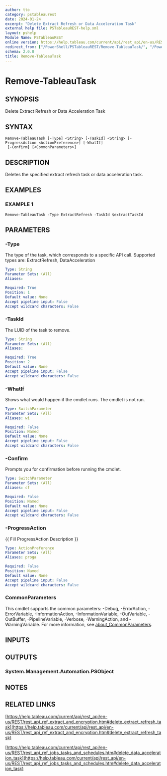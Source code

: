 ```yaml
---
author: tto
category: pstableaurest
date: 2024-01-24
excerpt: "Delete Extract Refresh or Data Acceleration Task"
external help file: PSTableauREST-help.xml
layout: pshelp
Module Name: PSTableauREST
online version: https://help.tableau.com/current/api/rest_api/en-us/REST/rest_api_ref_extract_and_encryption.htm#delete_extract_refresh_task
redirect_from: ["/PowerShell/PSTableauREST/Remove-TableauTask/", "/PowerShell/PSTableauREST/remove-tableautask/", "/PowerShell/remove-tableautask/"]
schema: 2.0.0
title: Remove-TableauTask
---
```


# Remove-TableauTask

## SYNOPSIS
Delete Extract Refresh or Data Acceleration Task

## SYNTAX

```
Remove-TableauTask [-Type] <String> [-TaskId] <String> [-ProgressAction <ActionPreference>] [-WhatIf]
 [-Confirm] [<CommonParameters>]
```

## DESCRIPTION
Deletes the specified extract refresh task or data acceleration task.

## EXAMPLES

### EXAMPLE 1
```
Remove-TableauTask -Type ExtractRefresh -TaskId $extractTaskId
```

## PARAMETERS

### -Type
The type of the task, which corresponds to a specific API call.
Supported types are: ExtractRefresh, DataAcceleration

```yaml
Type: String
Parameter Sets: (All)
Aliases:

Required: True
Position: 1
Default value: None
Accept pipeline input: False
Accept wildcard characters: False
```

### -TaskId
The LUID of the task to remove.

```yaml
Type: String
Parameter Sets: (All)
Aliases:

Required: True
Position: 2
Default value: None
Accept pipeline input: False
Accept wildcard characters: False
```

### -WhatIf
Shows what would happen if the cmdlet runs.
The cmdlet is not run.

```yaml
Type: SwitchParameter
Parameter Sets: (All)
Aliases: wi

Required: False
Position: Named
Default value: None
Accept pipeline input: False
Accept wildcard characters: False
```

### -Confirm
Prompts you for confirmation before running the cmdlet.

```yaml
Type: SwitchParameter
Parameter Sets: (All)
Aliases: cf

Required: False
Position: Named
Default value: None
Accept pipeline input: False
Accept wildcard characters: False
```

### -ProgressAction
{{ Fill ProgressAction Description }}

```yaml
Type: ActionPreference
Parameter Sets: (All)
Aliases: proga

Required: False
Position: Named
Default value: None
Accept pipeline input: False
Accept wildcard characters: False
```

### CommonParameters
This cmdlet supports the common parameters: -Debug, -ErrorAction, -ErrorVariable, -InformationAction, -InformationVariable, -OutVariable, -OutBuffer, -PipelineVariable, -Verbose, -WarningAction, and -WarningVariable. For more information, see [about_CommonParameters](http://go.microsoft.com/fwlink/?LinkID=113216).

## INPUTS

## OUTPUTS

### System.Management.Automation.PSObject
## NOTES

## RELATED LINKS

[https://help.tableau.com/current/api/rest_api/en-us/REST/rest_api_ref_extract_and_encryption.htm#delete_extract_refresh_task](https://help.tableau.com/current/api/rest_api/en-us/REST/rest_api_ref_extract_and_encryption.htm#delete_extract_refresh_task)

[https://help.tableau.com/current/api/rest_api/en-us/REST/rest_api_ref_jobs_tasks_and_schedules.htm#delete_data_acceleration_task](https://help.tableau.com/current/api/rest_api/en-us/REST/rest_api_ref_jobs_tasks_and_schedules.htm#delete_data_acceleration_task)

